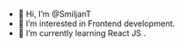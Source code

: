 - 👋 Hi, I’m @SmiljanT
- 👀 I’m interested in Frontend development.
- 🌱 I’m currently learning React JS
.

<!---
SmiljanT/SmiljanT is a ✨ special ✨ repository because its `README.md` (this file) appears on your GitHub profile.
You can click the Preview link to take a look at your changes.
--->
